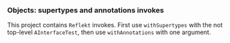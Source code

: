 ### Objects: supertypes and annotations invokes

This project contains `Reflekt` invokes. 
First use `withSupertypes` with the not top-level `AInterfaceTest`, 
then use `withAnnotations` with one argument.
